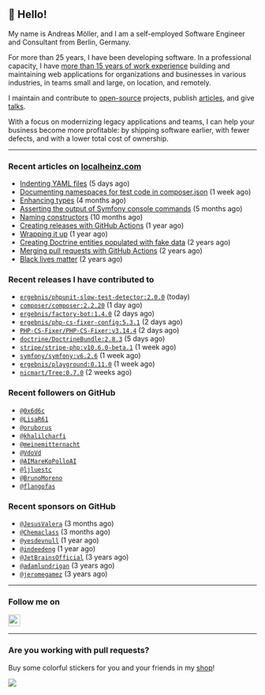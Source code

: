 ## :wave: Hello!

My name is Andreas Möller, and I am a self-employed Software Engineer and Consultant from Berlin, Germany.

For more than 25 years, I have been developing software. In a professional capacity, I have [more than 15 years of work experience](https://localheinz.com/work-experience/) building and maintaining web applications for organizations and businesses in various industries, in teams small and large, on location, and remotely.

I maintain and contribute to [open-source](https://localheinz.com/open-source/) projects, publish [articles](https://localheinz.com/articles/), and give [talks](https://localheinz.com/talks).

With a focus on modernizing legacy applications and teams, I can help your business become more profitable: by shipping software earlier, with fewer defects, and with a lower total cost of ownership.

<hr>

### Recent articles on [localheinz.com](https://localheinz.com/articles/)

- [Indenting YAML files](https://localheinz.com/articles/2023/02/06/indenting-yaml-files/) (5 days ago)
- [Documenting namespaces for test code in composer.json](https://localheinz.com/articles/2023/01/29/documenting-namespaces-for-test-code-in-composer.json/) (1 week ago)
- [Enhancing types](https://localheinz.com/articles/2022/09/20/enhancing-types/) (4 months ago)
- [Asserting the output of Symfony console commands](https://localheinz.com/articles/2022/08/29/asserting-the-output-of-symfony-console-commands/) (5 months ago)
- [Naming constructors](https://localheinz.com/articles/2022/03/26/naming-constructors/) (10 months ago)
- [Creating releases with GitHub Actions](https://localheinz.com/articles/2022/01/24/creating-releases-with-github-actions/) (1 year ago)
- [Wrapping it up](https://localheinz.com/articles/2021/12/31/wrapping-it-up/) (1 year ago)
- [Creating Doctrine entities populated with fake data](https://localheinz.com/articles/2020/07/16/creating-doctrine-entities-populated-with-fake-data/) (2 years ago)
- [Merging pull requests with GitHub Actions](https://localheinz.com/articles/2020/06/15/merging-pull-requests-with-github-actions/) (2 years ago)
- [Black lives matter](https://localheinz.com/articles/2020/06/12/black-lives-matter/) (2 years ago)

### Recent releases I have contributed to

- [`ergebnis/phpunit-slow-test-detector:2.0.0`](https://github.com/ergebnis/phpunit-slow-test-detector/releases/tag/2.0.0) (today)
- [`composer/composer:2.2.20`](https://github.com/composer/composer/releases/tag/2.2.20) (1 day ago)
- [`ergebnis/factory-bot:1.4.0`](https://github.com/ergebnis/factory-bot/releases/tag/1.4.0) (2 days ago)
- [`ergebnis/php-cs-fixer-config:5.3.1`](https://github.com/ergebnis/php-cs-fixer-config/releases/tag/5.3.1) (2 days ago)
- [`PHP-CS-Fixer/PHP-CS-Fixer:v3.14.4`](https://github.com/PHP-CS-Fixer/PHP-CS-Fixer/releases/tag/v3.14.4) (2 days ago)
- [`doctrine/DoctrineBundle:2.8.3`](https://github.com/doctrine/DoctrineBundle/releases/tag/2.8.3) (5 days ago)
- [`stripe/stripe-php:v10.6.0-beta.1`](https://github.com/stripe/stripe-php/releases/tag/v10.6.0-beta.1) (1 week ago)
- [`symfony/symfony:v6.2.6`](https://github.com/symfony/symfony/releases/tag/v6.2.6) (1 week ago)
- [`ergebnis/playground:0.11.0`](https://github.com/ergebnis/playground/releases/tag/0.11.0) (1 week ago)
- [`nicmart/Tree:0.7.0`](https://github.com/nicmart/Tree/releases/tag/0.7.0) (2 weeks ago)

### Recent followers on GitHub

- [`@0x6d6c`](https://github.com/0x6d6c)
- [`@LisaR61`](https://github.com/LisaR61)
- [`@oruborus`](https://github.com/oruborus)
- [`@khalilcharfi`](https://github.com/khalilcharfi)
- [`@meinemitternacht`](https://github.com/meinemitternacht)
- [`@VdoVd`](https://github.com/VdoVd)
- [`@AIMareKoPolloAI`](https://github.com/AIMareKoPolloAI)
- [`@ljluestc`](https://github.com/ljluestc)
- [`@BrunoMoreno`](https://github.com/BrunoMoreno)
- [`@flangofas`](https://github.com/flangofas)

### Recent sponsors on GitHub

- [`@JesusValera`](https://github.com/JesusValera) (3 months ago)
- [`@Chemaclass`](https://github.com/Chemaclass) (3 months ago)
- [`@yesdevnull`](https://github.com/yesdevnull) (1 year ago)
- [`@indeedeng`](https://github.com/indeedeng) (1 year ago)
- [`@JetBrainsOfficial`](https://github.com/JetBrainsOfficial) (3 years ago)
- [`@adamlundrigan`](https://github.com/adamlundrigan) (3 years ago)
- [`@jeromegamez`](https://github.com/jeromegamez) (3 years ago)

<hr>

### Follow me on

<p>
    <a target="_blank" href="https://twitter.com/intent/follow?screen_name=localheinz" title="Follow @localheinz on Twitter"><img src="https://cdn.jsdelivr.net/npm/simple-icons@3.9.0/icons/twitter.svg" width="24px" height="24px"></a>
</p>

<hr>

### Are you working with pull requests?

Buy some colorful stickers for you and your friends in my <a target="_blank" href="https://shop.localheinz.com" title="shop.localheinz.com">shop</a>!

[![](https://localheinz.com/permanent/img/localheinz/localheinz)](https://localheinz.com/permanent/url/localheinz/localheinz)
